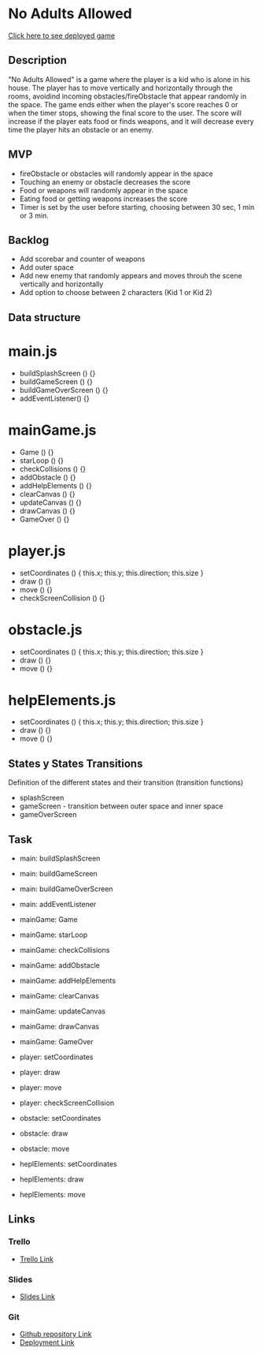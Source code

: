 # No Adults Allowed

[Click here to see deployed game](http://github.com)

## Description
"No Adults Allowed" is a game where the player is a kid who is alone in his house. The player has to move vertically and horizontally through the rooms, avoidind incoming obstacles/fireObstacle that appear randomly in the space. 
The game ends either when the player's score reaches 0 or when the timer stops, showing the final score to the user. 
The score will increase if the player eats food or finds weapons, and it will decrease every time the player hits an obstacle or an enemy.


## MVP
- fireObstacle or obstacles will randomly appear in the space
- Touching an enemy or obstacle decreases the score
- Food or weapons will randomly appear in the space
- Eating food or getting weapons increases the score
- Timer is set by the user before starting, choosing between 30 sec, 1 min or 3 min.


## Backlog
- Add scorebar and counter of weapons
- Add outer space
- Add new enemy that randomly appears and moves throuh the scene vertically and horizontally
- Add option to choose between 2 characters (Kid 1 or Kid 2)


## Data structure
# main.js

- buildSplashScreen () {}
- buildGameScreen () {}
- buildGameOverScreen () {}
- addEventListener() {}

# mainGame.js

- Game () {}
- starLoop () {}
- checkCollisions () {}
- addObstacle () {}
- addHelpElements () {}
- clearCanvas () {}
- updateCanvas () {}
- drawCanvas () {}
- GameOver () {}

# player.js 

- setCoordinates () {
    this.x;
    this.y;
    this.direction;
    this.size
}
- draw () {}
- move () {}
- checkScreenCollision () {}

# obstacle.js 

- setCoordinates () {
    this.x;
    this.y;
    this.direction;
    this.size
}
- draw () {}
- move () {}

# helpElements.js 

- setCoordinates () {
    this.x;
    this.y;
    this.direction;
    this.size
}
- draw () {}
- move () {}



## States y States Transitions
Definition of the different states and their transition (transition functions)

- splashScreen
- gameScreen - transition between outer space and inner space
- gameOverScreen


## Task

- main: buildSplashScreen
- main: buildGameScreen
- main: buildGameOverScreen
- main: addEventListener

- mainGame: Game
- mainGame: starLoop
- mainGame: checkCollisions
- mainGame: addObstacle
- mainGame: addHelpElements
- mainGame: clearCanvas
- mainGame: updateCanvas
- mainGame: drawCanvas
- mainGame: GameOver

- player: setCoordinates
- player: draw
- player: move
- player: checkScreenCollision

- obstacle: setCoordinates
- obstacle: draw
- obstacle: move

- heplElements: setCoordinates
- heplElements: draw
- heplElements: move

## Links

### Trello
- [Trello Link](https://trello.com)

### Slides
- [Slides Link](http://slides.com)

### Git
- [Github repository Link](https://github.com/SofSanUrb/no-adults-allowed)
- [Deployment Link](https://sofsanurb.github.io/no-adults-allowed/)